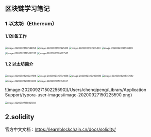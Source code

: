 ## 区块链学习笔记



### 1.以太坊（Ethereum）

#### 1.1准备工作

<img src="/Users/chenqipeng/Library/Application Support/typora-user-images/image-20200923192144958.png" alt="image-20200923192144958" style="zoom:50%;" />

<img src="/Users/chenqipeng/Library/Application Support/typora-user-images/image-20200923192225618.png" alt="image-20200923192225618" style="zoom:50%;" />

<img src="/Users/chenqipeng/Library/Application Support/typora-user-images/image-20200923192935303.png" alt="image-20200923192935303" style="zoom:50%;" />

<img src="/Users/chenqipeng/Library/Application Support/typora-user-images/image-20200923193516609.png" alt="image-20200923193516609" style="zoom:50%;" />

<img src="/Users/chenqipeng/Library/Application Support/typora-user-images/image-20200923195227237.png" alt="image-20200923195227237" style="zoom:50%;" />

<img src="/Users/chenqipeng/Library/Application Support/typora-user-images/image-20200923195527147.png" alt="image-20200923195527147" style="zoom:50%;" />



#### 1.2 以太坊简介



<img src="/Users/chenqipeng/Library/Application Support/typora-user-images/image-20200923200227518.png" alt="image-20200923200227518" style="zoom:50%;" />

<img src="/Users/chenqipeng/Library/Application Support/typora-user-images/image-20200923201321666.png" alt="image-20200923201321666" style="zoom:50%;" />

<img src="/Users/chenqipeng/Library/Application Support/typora-user-images/image-20200923202900616.png" alt="image-20200923202900616" style="zoom:50%;" />

<img src="/Users/chenqipeng/Library/Application Support/typora-user-images/image-20200923203317682.png" alt="image-20200923203317682" style="zoom:50%;" />

<img src="/Users/chenqipeng/Library/Application Support/typora-user-images/image-20200923203813013.png" alt="image-20200923203813013" style="zoom:50%;" />



<img src="/Users/chenqipeng/Library/Application Support/typora-user-images/image-20200927150153337.png" alt="image-20200927150153337" style="zoom:50%;" />

![image-20200927150225590](/Users/chenqipeng/Library/Application Support/typora-user-images/image-20200927150225590.png)



<img src="/Users/chenqipeng/Library/Application Support/typora-user-images/image-20200927150321392.png" alt="image-20200927150321392" style="zoom:50%;" />









## 2.solidity

 官方中文文档：https://learnblockchain.cn/docs/solidity/